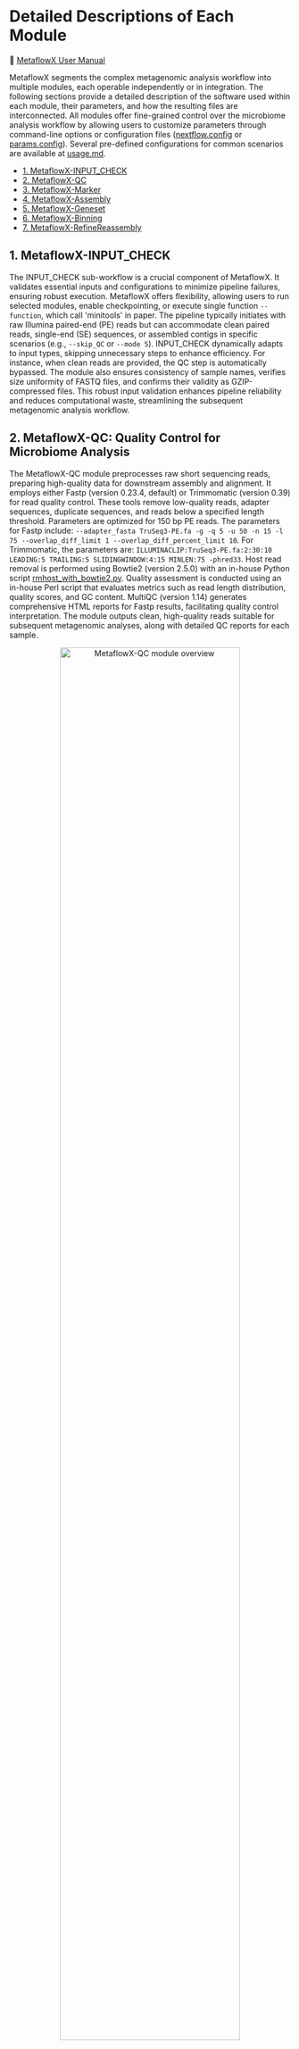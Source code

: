 # Detailed Descriptions of Each Module

🚀 [MetaflowX User Manual](../README.md)


MetaflowX segments the complex metagenomic analysis workflow into multiple modules, each operable independently or in integration. The following sections provide a detailed description of the software used within each module, their parameters, and how the resulting files are interconnected. All modules offer fine-grained control over the microbiome analysis workflow by allowing users to customize parameters through command-line options or configuration files ([nextflow.config](../nextflow.config ) or [params.config](../params.config)). Several pre-defined configurations for common scenarios are available at [usage.md](./usage.md).

- [1. MetaflowX-INPUT_CHECK](#1-metaflowx-input_check)
- [2. MetaflowX-QC](#2-metaflowx-qc-quality-control-for-microbiome-analysis)  
- [3. MetaflowX-Marker](#3-metaflowx-marker-marker-gene-based-profiling-for-taxonomic-composition-and-functional-potential)
- [4. MetaflowX-Assembly](#4-metaflowx-assembly-flexible-short-read-assembly)  
- [5. MetaflowX-Geneset](#5-metaflowx-geneset-community-metabolic-potential-analysis)
- [6. MetaflowX-Binning](#6-metaflowx-binning-mag-generation-and-abundance-of-estimation)
- [7. MetaflowX-RefineReassembly](#7-metaflowx-refinereassembly-enhanced-bin-genome-reconstruction)

## 1. MetaflowX-INPUT_CHECK
The INPUT_CHECK sub-workflow is a crucial component of MetaflowX. It validates essential inputs and configurations to minimize pipeline failures, ensuring robust execution. MetaflowX offers flexibility, allowing users to run selected modules, enable checkpointing, or execute single function `--function`, which call 'minitools' in paper. The pipeline typically initiates with raw Illumina paired-end (PE) reads but can accommodate clean paired reads, single-end (SE) sequences, or assembled contigs in specific scenarios (e.g., `--skip_QC` or `--mode 5`). INPUT_CHECK dynamically adapts to input types, skipping unnecessary steps to enhance efficiency. For instance, when clean reads are provided, the QC step is automatically bypassed. The module also ensures consistency of sample names, verifies size uniformity of FASTQ files, and confirms their validity as GZIP-compressed files. This robust input validation enhances pipeline reliability and reduces computational waste, streamlining the subsequent metagenomic analysis workflow.


## 2. MetaflowX-QC: Quality Control for Microbiome Analysis
The MetaflowX-QC module preprocesses raw short sequencing reads, preparing high-quality data for downstream assembly and alignment. It employs either Fastp (version 0.23.4, default) or Trimmomatic (version 0.39) for read quality control. These tools remove low-quality reads, adapter sequences, duplicate sequences, and reads below a specified length threshold. Parameters are optimized for 150 bp PE reads. The parameters for Fastp include: `--adapter_fasta TruSeq3-PE.fa -g -q 5 -u 50 -n 15 -l 75 --overlap_diff_limit 1 --overlap_diff_percent_limit 10`. For Trimmomatic, the parameters are: `ILLUMINACLIP:TruSeq3-PE.fa:2:30:10 LEADING:5 TRAILING:5 SLIDINGWINDOW:4:15 MINLEN:75 -phred33`. Host read removal is performed using Bowtie2 (version 2.5.0) with an in-house Python script [rmhost_with_bowtie2.py](../bin/rmhost_with_bowtie2.py). Quality assessment is conducted using an in-house Perl script that evaluates metrics such as read length distribution, quality scores, and GC content. MultiQC (version 1.14) generates comprehensive HTML reports for Fastp results, facilitating quality control interpretation. The module outputs clean, high-quality reads suitable for subsequent metagenomic analyses, along with detailed QC reports for each sample.

<p align="center">
    <img src="./images/qc.png" alt="MetaflowX-QC module overview" style="width: 80%; height: auto;">
</p>

## 3. MetaflowX-Marker: Marker Gene-Based Profiling for Taxonomic Composition and Functional Potential
The MetaflowX-Marker module performs comprehensive taxonomic profiling and functional potential assessment using marker genes. It employs either MetaPhlAn (version 4.0.6, default) or Kraken2 (version 2.1.3) for rapid taxonomic classification, generating detailed 7-level taxonomic profiles. Microbial functional profiling is conducted using HUMAnN3 (version 3.6), which determines the abundance of metabolic pathways and molecular functions. Gene families are annotated using UniRef90 (version v201901b) definitions, while pathways are annotated based on the MetaCyc database. HUMAnN3's 'regroup' function facilitates transitions to alternative functional databases, including KEGG, GO, and COG, enhancing analytical flexibility. Post-processing steps include consolidation of individual sample abundance tables and quality control checks to ensure proper execution of MetaPhlAn and HUMAnN3. Anomalous samples are flagged in detailed logs for prompt user intervention. The module outputs integrated taxonomic and functional profiles, along with quality assessment reports, enabling robust comparative analyses across samples and cohorts. This module operates independently of the assembled genome analysis modules, allowing for rapid, reference-based insights.

<p align="center">
    <img src="./images/marker.png" alt="MetaflowX-Marker module overview" style="width: 80%; height: auto;">
</p>

## 4. MetaflowX-Assembly: Flexible Short Read Assembly
The MetaflowX-Assembly module provides flexible short read assembly using either metaSPAdes (version 3.15.5, default) or MEGAHIT (version 1.2.9). It processes any number of clean reads FASTP files, supporting single-sample assembly rather than co-assembly. MEGAHIT offers resource efficiency for large datasets, while metaSPAdes generally produces superior assemblies despite higher computational demands. In cases where available computational resources are insufficient for metaSPAdes or data complexity prevents successful assembly, MetaflowX automatically switches to MEGAHIT after multiple retries with increasing computational resources. This adaptive approach ensures the generation of contigs for all samples, thus maintaining data continuity, although it may result in assemblies produced by different software tools within a single project. Post-assembly, contigs shorter than 2000 bp (default) are removed. Qualified contigs undergo analysis, with basic information collected for HTML report visualization. Users can customize assembly parameters via command-line options or configuration files, allowing for optimization based on specific research needs and computational constraints.

<p align="center">
    <img src="./images/assembly.png" alt="MetaflowX-Assembly module overview" style="width: 80%; height: auto;">
</p>

## 5. MetaflowX-Geneset: Community Metabolic Potential Analysis
The MetaflowX-Geneset module was employed to analyze community-wide metabolic potential through a series of bioinformatic processes: gene prediction, non-redundant geneset construction, functional annotation, and abundance estimation.

Gene Prediction: Protein-coding sequences were predicted from assembled contigs using Prodigal (version 2.6.3) with the metagenomic option (`-p meta`). Predicted genes shorter than 150 bp were excluded from further analysis.

Non-redundant Geneset Construction: CD-HIT (version 4.8.1) was used to dereplicate the predicted genes, employing the following parameters: 95% sequence identity (`-c 0.95`), 90% alignment coverage of the shorter sequence (`-aS 0.9`), word size of 10 (`-n 10`), unlimited memory (`-M 0`), and full sequence description in output (`-d 0`). For datasets exceeding 8 million genes, the geneset was automatically partitioned into subsets of 0.3 million genes to facilitate processing.

Functional Annotation: Functional annotation was primarily conducted using eggNOG-mapper (version 2.1.3) with the EggNOG5 (version 5.0.2) database. Annotations were converted to common functional classification systems including KEGG, GO, and Pfam. To optimize computational efficiency, the geneset was processed in batches of 10,000 genes. MetaflowX supports several additional annotation databases, including (1) Virulence factor identification using DIAMOND blastp (version 2.0.15) against the VFDB and custom protein databases; (2) Antibiotic resistance gene (ARG) detection using the Resistance Gene Identifier (RGI, version 6.0.2) with the CARD database; (3) Biosynthetic gene cluster (BGC) identification using antiSMASH (version 6.1.1); (4) Custom nucleic acid database searches using a Bowtie2-based pipeline (version 2.5.0) for coding sequence (CDS) queries.

Gene Abundance Estimation: Gene abundances were estimated by mapping sample reads to the non-redundant geneset using Bowtie2 (version 2.5.0). The resulting alignment files were processed using a custom Python script ([get_geneset_abundance.py](../bin/get_geneset_abundance.py)) to calculate gene abundances. Functional attribute quantification was performed using the Python script ([get_abundance_4eggNOG-mapper.py](../bin/get_abundance_4eggNOG-mapper.py)), while BGC abundances were assessed using BiG-MAP (version 1.0.0).

Gene characteristics, such as length distribution and GC content across the community, along with gene abundance, were summarized in an HTML report. This comprehensive approach offers a flexible framework for investigating community metabolic potential, making it adaptable to various metagenomic studies.

<p align="center">
    <img src="./images/geneset.png" alt="MetaflowX-Geneset module overview" style="width: 80%; height: auto;">
</p>

## 6. MetaflowX-Binning: MAG Generation and Abundance of Estimation
The MetaflowX-Binning module facilitates microbial genome recovery through five core functions: contig binning, bin dereplication, abundance estimation, taxonomic classification, and functional annotation.

Contig Binning: Seven binning algorithms are available: metaBAT2 (version 2.12.1), MaxBin2 (version 2.2.7), CONCOCT (version 1.1.0), MetaBinner (version 1.4.4), binny (version 2.2.15), COMEBin (version 1.0.), and SemiBin2 (version 2.1.0). Based on CAMI II benchmarking, the default strategy employs metaBAT2, CONCOCT, and SemiBin2 to generate MAGs per sample. DAS Tool (version 1.1.6) integrates MAGs produced by multiple binners.

Bin Quality Assessment: CheckM2 (version 1.0.1) assesses bin completeness and contamination. Medium-quality bins are defined as those with >50% completeness, <10% contamination, and a quality score (QS = completeness - 5 × contamination) >40, adhering to MIMAG criteria.

Bin Dereplication: dRep (version 3.4.3) selects representative bins using parameters `-sa 0.95 -nc 0.3 --ignoreGenomeQuality`. For efficient processing of large datasets, redundant bin sets exceeding 800 bins are split into 200-bin chunks.

<p align="center">
    <img src="./images/binner.png" alt="MetaflowX-Binning-Binner module overview" style="width: 80%; height: auto;">
</p>

Taxonomic Classification: GTDB-Tk (version 2.3.2) performs taxonomic annotation using the 'classify_wf' function with parameters `--extension fa --pplacer_cpus 1 --scratch_dir ./`. For datasets exceeding 500 MAGs, GTDB-Tk implements batch processing of 500 MAGs per task.

<p align="center">
    <img src="./images/bintaxon.png" alt="MetaflowX-Binning-BinTaxonomy module overview" style="width: 80%; height: auto;">
</p>

Abundance Estimation: CoverM (version 0.7.0) calculates MAG coverage using three methods: relative abundance, trimmed mean, and count. These values are subsequently utilized in the RefineReassembly module.

<p align="center">
    <img src="./images/binabun.png" alt="MetaflowX-Binning-BinAbundance module overview" style="width: 80%; height: auto;">
</p>

Functional Annotation: A Python script ([get_eachBin_FunctionGeneID.py](../bin/get_eachBin_FunctionGeneID.py)) extracts gene information and functional annotations from associated contigs, utilizing predictions from the Geneset module.

<p align="center">
    <img src="./images/binfunc.png" alt="MetaflowX-Binning-BinFunction module overview" style="width: 80%; height: auto;">
</p>

Lineage Abundance Regrouping: Based on the GTDB reference tree and bin abundance profiles, MetaflowX regroups seven levels of lineage abundance, distinguishing between valid names and placeholder names requiring replacement.

This comprehensive binning module provides a robust framework for MAG generation, taxonomic classification, and functional characterization, with built-in strategies for handling large-scale metagenome datasets.


## 7. MetaflowX-RefineReassembly: Enhanced Bin Genome Reconstruction
The MetaflowX-RefineReassembly module employs multifaceted approaches to improve bin quality through reassembly of bin genomes using reads from multiple closely related samples.

Bin Selection and Read Extraction: Target bins were selected based on CoverM-derived count profiles (>100,000 reads) and depth profiles (>1). BWA (version 0.7.17-r1188) and samtools (version 1.17) were used to extract reads matching the target bin genome and its closest GTDB reference genome (as determined by GTDB-tk taxonomy annotation). In cases where the GTDB reference genome (version release214) was unavailable, only the target bin genome was used for reads extraction.

<p align="center">
    <img src="./images/binrefine.png" alt="MetaflowX-RefineReassembly module overview" style="width: 80%; height: auto;">
</p>

Sample Selection for Co-assembly: The sample with the highest abundance of extracted reads was identified as the target sample for each bin. Mash (version 2.3) sketches were utilized to select up to nine additional closely related samples based on mash distance. Extracted reads from all selected samples were collected as co-match reads.

Assembly and Initial Quality Assessment: SPAdes was employed to assemble co-match reads into contigs. Contigs longer than 2000 bp, after filtering coverage outliers, underwent initial quality assessment using CheckM2. Bins with >90% completion and <5% contamination were classified as high-quality (HQ) and retained.

Rebinning and Refinement: Bins not meeting HQ criteria underwent rebinning using SemiBin2 (single-coverage strategy) and MetaBAT2 (multi-coverage strategy). DAS Tool consolidated the best bin from all potential bin sets, followed by CheckM2 assessment. Bins still not meeting HQ criteria were further refined using DeepPurify. Improvement was determined by comparing the post-refinement quality score to the initial score.

Quality Control: At each quality assessment step, bins with <50% completion were excluded from further reassembly and marked as not improvable by this strategy.

Single-sample Assembly Option: The RefineReassembly module also supports single-sample assemblies, utilizing only the native sample (the sample from which the target bin was first recovered) for reassembly.

This module provides a comprehensive approach to bin genome reconstruction improvement, integrating co-assembly and single-sample assembly strategies with iterative quality assessment and refinement steps.

<p align="center">
    <img src="./images/binass.png" alt="MetaflowX-RefineReassembly module overview" style="width: 80%; height: auto;">
</p>